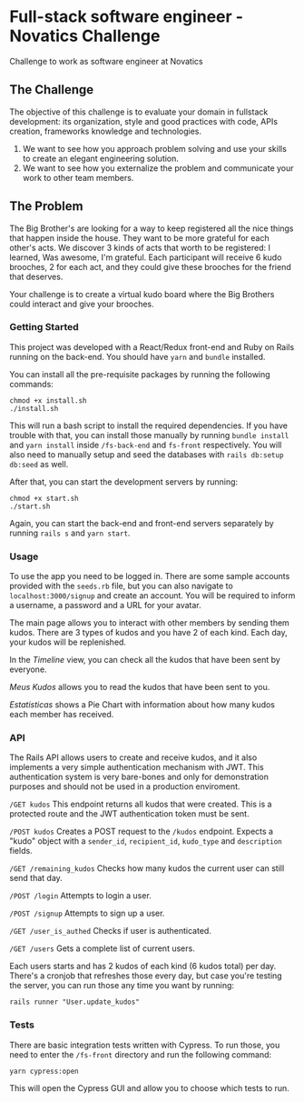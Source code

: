 # Full-stack software engineer - Novatics Challenge

Challenge to work as software engineer at Novatics

## The Challenge

The objective of this challenge is to evaluate your domain in fullstack development: its organization, style and good practices with code, APIs creation, frameworks knowledge and technologies.

1. We want to see how you approach problem solving and use your skills to create an elegant engineering solution.
2. We want to see how you externalize the problem and communicate your work to other team members.

## The Problem

The Big Brother's are looking for a way to keep registered all the nice things that happen inside the house. They want to be more grateful for each other's acts. We discover 3 kinds of acts that worth to be registered: I learned, Was awesome, I'm grateful. Each participant will receive 6 kudo brooches, 2 for each act, and they could give these brooches for the friend that deserves.

Your challenge is to create a virtual kudo board where the Big Brothers could interact and give your brooches.

### Getting Started

This project was developed with a React/Redux front-end and Ruby on Rails running on the back-end. You should have `yarn` and
`bundle` installed.

You can install all the pre-requisite packages by running the following commands:

```
chmod +x install.sh
./install.sh
```

This will run a bash script to install the required dependencies. If you have trouble with that, you can install those manually by running `bundle install` and `yarn install` inside `/fs-back-end` and `fs-front` respectively. You will also need to manually setup and seed the databases with `rails db:setup db:seed` as well.

After that, you can start the development servers by running:

```
chmod +x start.sh
./start.sh
```

Again, you can start the back-end and front-end servers separately by running `rails s` and `yarn start`.

### Usage

To use the app you need to be logged in. There are some sample accounts provided with the `seeds.rb` file, but you can also
navigate to `localhost:3000/signup` and create an account. You will be required to inform a username, a password and a URL for your
avatar.

The main page allows you to interact with other members by sending them kudos. There are 3 types of kudos and you have 2 of each kind. Each day, your kudos will be replenished.

In the _Timeline_ view, you can check all the kudos that have been sent by everyone.

_Meus Kudos_ allows you to read the kudos that have been sent to you.

_Estatisticas_ shows a Pie Chart with information about how many kudos each member has received.

### API

The Rails API allows users to create and receive kudos, and it also implements a very simple authentication mechanism
with JWT. This authentication system is very bare-bones and only for demonstration purposes and should not be used in a production enviroment.

`/GET kudos`
This endpoint returns all kudos that were created. This is a protected route and the JWT authentication token must be sent.

`/POST kudos`
Creates a POST request to the `/kudos` endpoint. Expects a "kudo" object with a `sender_id`, `recipient_id`, `kudo_type` and
`description` fields.

`/GET /remaining_kudos`
Checks how many kudos the current user can still send that day.

`/POST /login`
Attempts to login a user.

`/POST /signup`
Attempts to sign up a user.

`/GET /user_is_authed`
Checks if user is authenticated.

`/GET /users`
Gets a complete list of current users.

Each users starts and has 2 kudos of each kind (6 kudos total) per day. There's a cronjob that refreshes those every day, but
case you're testing the server, you can run those any time you want by running:

```
rails runner "User.update_kudos"
```

### Tests

There are basic integration tests written with Cypress. To run those, you need to enter the `/fs-front` directory and run
the following command:

```
yarn cypress:open
```

This will open the Cypress GUI and allow you to choose which tests to run.

